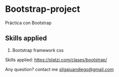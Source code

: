 # Bootstrap-project
Práctica con Bootstrap

## Skills applied
1. Bootstrap framework css

Skills applied: https://platzi.com/clases/bootstrap/

Any question? contact me silgajuandiego@gmail.com